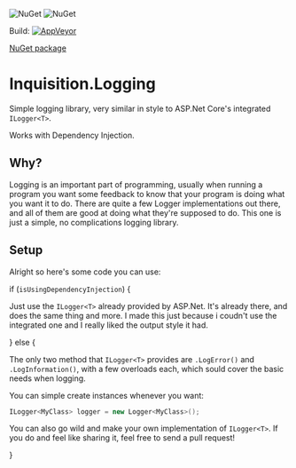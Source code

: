![NuGet](https://img.shields.io/nuget/dt/Inquisition.Logging.svg) ![NuGet](https://img.shields.io/nuget/v/Inquisition.Logging.svg)

Build: [![AppVeyor](https://img.shields.io/appveyor/ci/gruntjs/grunt.svg)](https://ci.appveyor.com/project/Flysenberg/inquisition-logging)

[NuGet package](https://www.nuget.org/packages/Inquisition.Logging)

# Inquisition.Logging

Simple logging library, very similar in style to ASP.Net Core's integrated `ILogger<T>`.

Works with Dependency Injection.

## Why?

Logging is an important part of programming, usually when running a program you want some feedback to know that your program is doing what you want it to do. There are quite a few Logger implementations out there, and all of them are good at doing what they're supposed to do. This one is just a simple, no complications logging library.

## Setup

Alright so here's some code you can use:

if (`isUsingDependencyInjection`)
{

Just use the `ILogger<T>` already provided by ASP.Net. It's already there, and does the same thing and more. I made this just because i coudn't use the integrated one and I really liked the output style it had.

}
else
{

The only two method that `ILogger<T>` provides are `.LogError()` and `.LogInformation()`, with a few overloads each, which sould cover the basic needs when logging.

You can simple create instances whenever you want:

```csharp
ILogger<MyClass> logger = new Logger<MyClass>();
```

You can also go wild and make your own implementation of `ILogger<T>`.
If you do and feel like sharing it, feel free to send a pull request!

}
